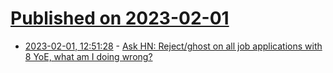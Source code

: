 # [Published on 2023-02-01](index.md)

* [2023-02-01, 12:51:28](https://news.ycombinator.com/item?id=34609741) - [Ask HN: Reject/ghost on all job applications with 8 YoE, what am I doing wrong?](https://news.ycombinator.com/item?id=34609741)

